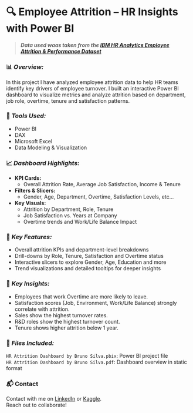 # 🔍 **Employee Attrition – HR Insights with Power BI**  
> ##### Data used waas taken from the [IBM HR Analytics Employee Attrition & Performance Dataset](https://www.kaggle.com/datasets/pavansubhasht/ibm-hr-analytics-attrition-dataset)

### 📊 *Overview:*
In this project I have analyzed employee attrition data to help HR teams identify key drivers of employee turnover. I built an interactive Power BI dashboard to visualize metrics and analyze attrition based on department, job role, overtime, tenure and satisfaction patterns.

### 🔧 *Tools Used:*
- Power BI  
- DAX  
- Microsoft Excel  
- Data Modeling & Visualization  

### 📈 *Dashboard Highlights:*
- **KPI Cards:**  
  - Overall Attrition Rate, Average Job Satisfaction, Income & Tenure  
- **Filters & Slicers:**  
  - Gender, Age, Department, Overtime, Satisfaction Levels, etc...  
- **Key Visuals:**  
  - Attrition by Department, Role, Tenure  
  - Job Satisfaction vs. Years at Company
  - Overtime trends and Work/Life Balance Impact
  
### 🎯 *Key Features:*
- Overall attrition KPIs and department-level breakdowns  
- Drill-downs by Role, Tenure, Satisfaction and Overtime status  
- Interactive slicers to explore Gender, Age, Education and more  
- Trend visualizations and detailed tooltips for deeper insights
  
### 🧠 *Key Insights:*
- Employees that work Overtime are more likely to leave.
- Satisfaction scores (Job, Environment, Work/Life Balance) strongly correlate with attrition.
- Sales show the highest turnover rates.
- R&D roles show the highest turnover count.
- Tenure shows higher attrition below 1 year.

### 📎 *Files Included:*  
`HR Attrition Dashboard by Bruno Silva.pbix`: Power BI project file  
`HR Attrition Dashboard by Bruno Silva.pdf`: Dashboard overview in static format

### 📬 Contact
Contact with me on [LinkedIn](https://www.linkedin.com/in/brunosilva1297/) or [Kaggle](https://www.kaggle.com/patinhas).  
Reach out to collaborate!
